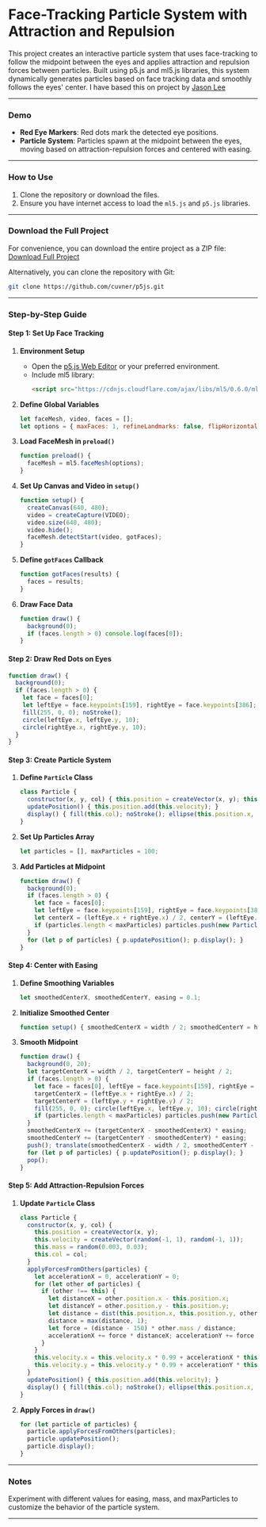 
# Face-Tracking Particle System with Attraction and Repulsion

This project creates an interactive particle system that uses face-tracking to follow the midpoint between the eyes and applies attraction and repulsion forces between particles. Built using p5.js and ml5.js libraries, this system dynamically generates particles based on face tracking data and smoothly follows the eyes' center. I have based this on project by [Jason Lee](https://openprocessing.org/sketch/2427952) 

---

### Demo

- **Red Eye Markers**: Red dots mark the detected eye positions.
- **Particle System**: Particles spawn at the midpoint between the eyes, moving based on attraction-repulsion forces and centered with easing.

---

### How to Use

1. Clone the repository or download the files.
2. Ensure you have internet access to load the `ml5.js` and `p5.js` libraries.

---

### Download the Full Project

For convenience, you can download the entire project as a ZIP file:
[Download Full Project](https://github.com/cuvner/p5js/blob/main/ps_tracked_basic/ps_tracked_basic_2024_11_05_08_40_35.zip?raw=true)

Alternatively, you can clone the repository with Git:

```bash
git clone https://github.com/cuvner/p5js.git
```

---

### Step-by-Step Guide

#### Step 1: Set Up Face Tracking

1. **Environment Setup**  
   - Open the [p5.js Web Editor](https://editor.p5js.org/) or your preferred environment.
   - Include ml5 library:
     ```html
     <script src="https://cdnjs.cloudflare.com/ajax/libs/ml5/0.6.0/ml5.min.js"></script>
     ```

2. **Define Global Variables**  
   ```javascript
   let faceMesh, video, faces = [];
   let options = { maxFaces: 1, refineLandmarks: false, flipHorizontal: true };
   ```

3. **Load FaceMesh in `preload()`**  
   ```javascript
   function preload() {
     faceMesh = ml5.faceMesh(options);
   }
   ```

4. **Set Up Canvas and Video in `setup()`**  
   ```javascript
   function setup() {
     createCanvas(640, 480);
     video = createCapture(VIDEO);
     video.size(640, 480);
     video.hide();
     faceMesh.detectStart(video, gotFaces);
   }
   ```

5. **Define `gotFaces` Callback**  
   ```javascript
   function gotFaces(results) {
     faces = results;
   }
   ```

6. **Draw Face Data**  
   ```javascript
   function draw() {
     background(0);
     if (faces.length > 0) console.log(faces[0]);
   }
   ```

#### Step 2: Draw Red Dots on Eyes

```javascript
function draw() {
  background(0);
  if (faces.length > 0) {
    let face = faces[0];
    let leftEye = face.keypoints[159], rightEye = face.keypoints[386];
    fill(255, 0, 0); noStroke();
    circle(leftEye.x, leftEye.y, 10);
    circle(rightEye.x, rightEye.y, 10);
  }
}
```

#### Step 3: Create Particle System

1. **Define `Particle` Class**  
   ```javascript
   class Particle {
     constructor(x, y, col) { this.position = createVector(x, y); this.velocity = createVector(random(-1, 1), random(-1, 1)); this.col = col; }
     updatePosition() { this.position.add(this.velocity); }
     display() { fill(this.col); noStroke(); ellipse(this.position.x, this.position.y, 10, 10); }
   }
   ```

2. **Set Up Particles Array**  
   ```javascript
   let particles = [], maxParticles = 100;
   ```

3. **Add Particles at Midpoint**  
   ```javascript
   function draw() {
     background(0);
     if (faces.length > 0) {
       let face = faces[0];
       let leftEye = face.keypoints[159], rightEye = face.keypoints[386];
       let centerX = (leftEye.x + rightEye.x) / 2, centerY = (leftEye.y + rightEye.y) / 2;
       if (particles.length < maxParticles) particles.push(new Particle(centerX, centerY, color(255, 200, 200)));
     }
     for (let p of particles) { p.updatePosition(); p.display(); }
   }
   ```

#### Step 4: Center with Easing

1. **Define Smoothing Variables**  
   ```javascript
   let smoothedCenterX, smoothedCenterY, easing = 0.1;
   ```

2. **Initialize Smoothed Center**  
   ```javascript
   function setup() { smoothedCenterX = width / 2; smoothedCenterY = height / 2; }
   ```

3. **Smooth Midpoint**  
   ```javascript
   function draw() {
     background(0, 20);
     let targetCenterX = width / 2, targetCenterY = height / 2;
     if (faces.length > 0) {
       let face = faces[0], leftEye = face.keypoints[159], rightEye = face.keypoints[386];
       targetCenterX = (leftEye.x + rightEye.x) / 2;
       targetCenterY = (leftEye.y + rightEye.y) / 2;
       fill(255, 0, 0); circle(leftEye.x, leftEye.y, 10); circle(rightEye.x, rightEye.y, 10);
       if (particles.length < maxParticles) particles.push(new Particle(smoothedCenterX, smoothedCenterY, color(255, 200, 200)));
     }
     smoothedCenterX += (targetCenterX - smoothedCenterX) * easing;
     smoothedCenterY += (targetCenterY - smoothedCenterY) * easing;
     push(); translate(smoothedCenterX - width / 2, smoothedCenterY - height / 2);
     for (let p of particles) { p.updatePosition(); p.display(); }
     pop();
   }
   ```

#### Step 5: Add Attraction-Repulsion Forces

1. **Update `Particle` Class**  
   ```javascript
   class Particle {
     constructor(x, y, col) {
       this.position = createVector(x, y);
       this.velocity = createVector(random(-1, 1), random(-1, 1));
       this.mass = random(0.003, 0.03);
       this.col = col;
     }
     applyForcesFromOthers(particles) {
       let accelerationX = 0, accelerationY = 0;
       for (let other of particles) {
         if (other !== this) {
           let distanceX = other.position.x - this.position.x;
           let distanceY = other.position.y - this.position.y;
           let distance = dist(this.position.x, this.position.y, other.position.x, other.position.y);
           distance = max(distance, 1);
           let force = (distance - 150) * other.mass / distance;
           accelerationX += force * distanceX; accelerationY += force * distanceY;
         }
       }
       this.velocity.x = this.velocity.x * 0.99 + accelerationX * this.mass;
       this.velocity.y = this.velocity.y * 0.99 + accelerationY * this.mass;
     }
     updatePosition() { this.position.add(this.velocity); }
     display() { fill(this.col); noStroke(); ellipse(this.position.x, this.position.y, this.mass * 1000, this.mass * 1000); }
   }
   ```

2. **Apply Forces in `draw()`**  
   ```javascript
   for (let particle of particles) {
     particle.applyForcesFromOthers(particles);
     particle.updatePosition();
     particle.display();
   }
   ```

---

### Notes

Experiment with different values for easing, mass, and maxParticles to customize the behavior of the particle system.

---

